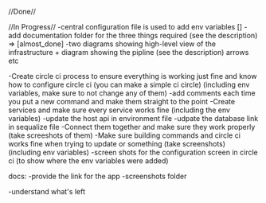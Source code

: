 //Done//



//In Progress//
-central configuration file is used to add env variables []
-add documentation folder for the three things required (see the description) => [almost_done]
-two diagrams showing high-level view of the infrastructure + diagram showing the pipline (see the description)
arrows etc


-Create circle ci process to ensure everything is working just fine and know how to configure circle ci (you can make 
a simple ci circle) (including env variables, make sure to not change any of them) 
-add comments each time you put a new command and make them straight to the point
-Create services and make sure every service works fine (including the env variables)
-update the host api in environment file
-udpate the database link in sequalize file
-Connect them together and make sure they work properly (take screeshots of them)
-Make sure building commands and circle ci works fine when trying to update or something (take screenshots) (including env variables)
-screen shots for the configuration screen in circle ci (to show where the env variables were added)



docs:
-provide the link for the app
-screenshots folder

-understand what's left